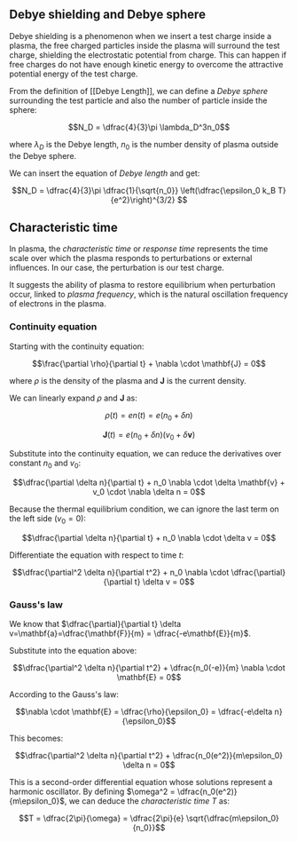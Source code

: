 ## Debye shielding and Debye sphere
Debye shielding is a phenomenon when we insert a test charge inside a plasma, the free charged particles inside the plasma will surround the test charge, shielding the electrostatic potential from charge. This can happen if free charges do not have enough kinetic energy to overcome the attractive potential energy of the test charge. 

From the definition of [[Debye Length]], we can define a *Debye sphere* surrounding the test particle and also the number of particle inside the sphere:


$$N_D = \dfrac{4}{3}\pi \lambda_D^3n_0$$


where $\lambda_D$ is the Debye length, $n_0$ is the number density of plasma outside the Debye sphere.

We can insert the equation of *Debye length* and get:


$$N_D = \dfrac{4}{3}\pi \dfrac{1}{\sqrt{n_0}} \left(\dfrac{\epsilon_0 k_B T}{e^2}\right)^{3/2} $$
## Characteristic time
In plasma, the *characteristic time* or *response time* represents the time scale over which the plasma responds to perturbations or external influences. In our case, the perturbation is our test charge. 

It suggests the ability of plasma to restore equilibrium when perturbation occur, linked to *plasma frequency*, which is the natural oscillation frequency of electrons in the plasma. 

### Continuity equation
Starting with the continuity equation:

$$\frac{\partial \rho}{\partial t} + \nabla \cdot \mathbf{J} = 0$$

where $\rho$ is the density of the plasma and $\mathbf{J}$ is the current density. 

We can linearly expand $\rho$ and $\mathbf{J}$ as:

$$\rho(t) = en(t) = e(n_0+\delta n)$$

$$\mathbf{J}(t) = e(n_0 + \delta n)(v_0 + \delta \mathbf{v})$$

Substitute into the continuity equation, we can reduce the derivatives over constant $n_0$ and $v_0$:

$$\dfrac{\partial \delta n}{\partial t} + n_0 \nabla \cdot \delta \mathbf{v} + v_0 \cdot \nabla \delta n = 0$$

Because the thermal equilibrium condition, we can ignore the last term on the left side ($v_0 = 0$):

$$\dfrac{\partial \delta n}{\partial t} + n_0 \nabla \cdot \delta v = 0$$

Differentiate the equation with respect to time $t$:

$$\dfrac{\partial^2 \delta n}{\partial t^2} + n_0 \nabla \cdot \dfrac{\partial}{\partial t} \delta v = 0$$
### Gauss's law
We know that  $\dfrac{\partial}{\partial t} \delta v=\mathbf{a}=\dfrac{\mathbf{F}}{m} = \dfrac{-e\mathbf{E}}{m}$. 

Substitute into the equation above:

$$\dfrac{\partial^2 \delta n}{\partial t^2} + \dfrac{n_0(-e)}{m} \nabla \cdot \mathbf{E} = 0$$

According to the Gauss's law:

$$\nabla \cdot \mathbf{E} = \dfrac{\rho}{\epsilon_0} = \dfrac{-e\delta n}{\epsilon_0}$$

This becomes:

$$\dfrac{\partial^2 \delta n}{\partial t^2} + \dfrac{n_0(e^2)}{m\epsilon_0} \delta n = 0$$

This is a second-order differential equation whose solutions represent a harmonic oscillator. 
By defining $\omega^2 =  \dfrac{n_0(e^2)}{m\epsilon_0}$, we can deduce the *characteristic time* $T$ as:

$$T = \dfrac{2\pi}{\omega} = \dfrac{2\pi}{e} \sqrt{\dfrac{m\epsilon_0}{n_0}}$$
